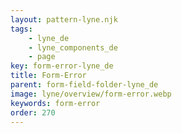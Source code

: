 ```yaml
---
layout: pattern-lyne.njk
tags: 
    - lyne_de
    - lyne_components_de
    - page
key: form-error-lyne_de
title: Form-Error
parent: form-field-folder-lyne_de
image: lyne/overview/form-error.webp
keywords: form-error
order: 270
---
```

